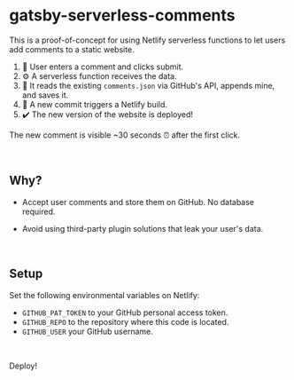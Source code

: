 # gatsby-serverless-comments

This is a proof-of-concept for using Netlify serverless functions to let users add comments to a static website.

1. 👩 User enters a comment and clicks submit.
2. ⚙️ A serverless function receives the data.
3. 🔧 It reads the existing `comments.json` via GitHub's API, appends mine, and saves it.
4. 🚧 A new commit triggers a Netlify build.
5. ✔️ The new version of the website is deployed!

The new comment is visible ~30 seconds ⏰ after the first click.

<br>

## Why?

- Accept user comments and store them on GitHub. No database required.

- Avoid using third-party plugin solutions that leak your user's data.

<br>

## Setup

Set the following environmental variables on Netlify:

- `GITHUB_PAT_TOKEN` to your GitHub personal access token.
- `GITHUB_REPO` to the repository where this code is located.
- `GITHUB_USER` your GitHub username.

<br>

Deploy!
